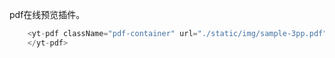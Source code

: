 pdf在线预览插件。
```js
    <yt-pdf className="pdf-container" url="./static/img/sample-3pp.pdf">
    </yt-pdf>
```  